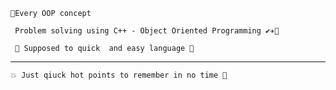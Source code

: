 
    🎈Every OOP concept
 
     Problem solving using C++ - Object Oriented Programming ✔✈🙂
    
     🍊 Supposed to quick  and easy language 🥭

****************************************************************************************

    💥 Just qiuck hot points to remember in no time 🥇